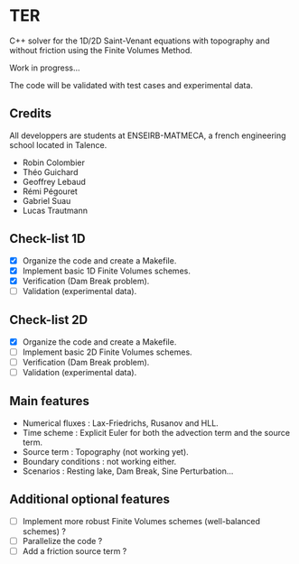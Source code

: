 # TER

C++ solver for the 1D/2D Saint-Venant equations with topography and without friction using the Finite Volumes Method. 

Work in progress...

The code will be validated with test cases and experimental data.

## Credits

All developpers are students at ENSEIRB-MATMECA, a french engineering school located in Talence.

* Robin Colombier
* Théo Guichard
* Geoffrey Lebaud
* Rémi Pégouret
* Gabriel Suau
* Lucas Trautmann

## Check-list 1D
- [x] Organize the code and create a Makefile.
- [x] Implement basic 1D Finite Volumes schemes.
- [x] Verification (Dam Break problem).
- [ ] Validation (experimental data).

## Check-list 2D
- [x] Organize the code and create a Makefile.
- [ ] Implement basic 2D Finite Volumes schemes.
- [ ] Verification (Dam Break problem).
- [ ] Validation (experimental data).

## Main features
* Numerical fluxes : Lax-Friedrichs, Rusanov and HLL.
* Time scheme : Explicit Euler for both the advection term and the source term.
* Source term : Topography (not working yet).
* Boundary conditions : not working either.
* Scenarios : Resting lake, Dam Break, Sine Perturbation...

## Additional optional features
- [ ] Implement more robust Finite Volumes schemes (well-balanced schemes) ?
- [ ] Parallelize the code ?
- [ ] Add a friction source term ?
